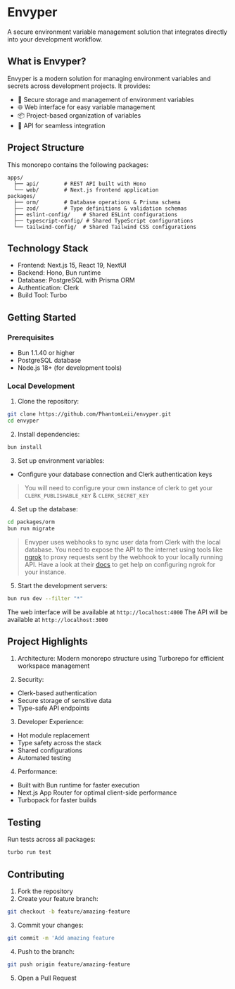 # Envyper

A secure environment variable management solution that integrates directly into your development workflow.

## What is Envyper?

Envyper is a modern solution for managing environment variables and secrets across development projects. It provides:

- 🔐 Secure storage and management of environment variables
- 🌐 Web interface for easy variable management
- 📦 Project-based organization of variables
- 🔄 API for seamless integration

## Project Structure

This monorepo contains the following packages:

```text
apps/
  ├── api/        # REST API built with Hono
  └── web/        # Next.js frontend application
packages/
  ├── orm/        # Database operations & Prisma schema
  ├── zod/        # Type definitions & validation schemas
  ├── eslint-config/    # Shared ESLint configurations
  ├── typescript-config/ # Shared TypeScript configurations
  └── tailwind-config/  # Shared Tailwind CSS configurations
```

## Technology Stack

- Frontend: Next.js 15, React 19, NextUI
- Backend: Hono, Bun runtime
- Database: PostgreSQL with Prisma ORM
- Authentication: Clerk
- Build Tool: Turbo

## Getting Started

### Prerequisites

- Bun 1.1.40 or higher
- PostgreSQL database
- Node.js 18+ (for development tools)

### Local Development

1. Clone the repository:

```bash
git clone https://github.com/PhantomLeii/envyper.git
cd envyper
```

2. Install dependencies:

```bash
bun install
```

3. Set up environment variables:

- Configure your database connection and Clerk authentication keys

> You will need to configure your own instance of clerk to get your `CLERK_PUBLISHABLE_KEY` & `CLERK_SECRET_KEY`

4. Set up the database:

```bash
cd packages/orm
bun run migrate
```

> Envyper uses webhooks to sync user data from Clerk with the local database. You need to expose the API to the internet using tools like [ngrok](https://ngrok.com/) to proxy requests sent by the webhook to your locally running API. Have a look at their [docs](https://ngrok.com/docs) to get help on configuring ngrok for your instance.

5. Start the development servers:

```bash
bun run dev --filter "*"
```

The web interface will be available at `http://localhost:4000` The API will be available at `http://localhost:3000`

## Project Highlights

1. Architecture: Modern monorepo structure using Turborepo for efficient workspace management

2. Security:

- Clerk-based authentication
- Secure storage of sensitive data
- Type-safe API endpoints

3. Developer Experience:

- Hot module replacement
- Type safety across the stack
- Shared configurations
- Automated testing

4. Performance:

- Built with Bun runtime for faster execution
- Next.js App Router for optimal client-side performance
- Turbopack for faster builds

## Testing

Run tests across all packages:

```bash
turbo run test
```

## Contributing

1. Fork the repository
2. Create your feature branch:

```bash
git checkout -b feature/amazing-feature
```

3. Commit your changes:

```bash
git commit -m 'Add amazing feature
```

4. Push to the branch:

```bash
git push origin feature/amazing-feature
```

5. Open a Pull Request
